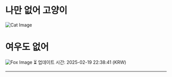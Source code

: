 
# 나만 없어 고양이

![Cat Image](https://cdn2.thecatapi.com/images/2b9.jpg)

# 여우도 없어
![Fox Image](https://randomfox.ca/images/31.jpg)
⏳ 업데이트 시간: 2025-02-19 22:38:41 (KRW)

---
